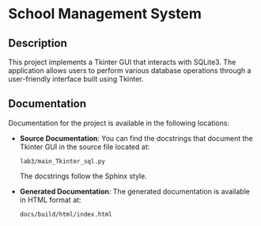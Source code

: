 # School Management System

## Description

This project implements a Tkinter GUI that interacts with SQLite3. The application allows users to perform various database operations through a user-friendly interface built using Tkinter.

## Documentation

Documentation for the project is available in the following locations:

- **Source Documentation**: You can find the docstrings that document the Tkinter GUI in the source file located at:
  
  `lab3/main_Tkinter_sql.py`

  The docstrings follow the Sphinx style.

- **Generated Documentation**: The generated documentation is available in HTML format at:
  
  `docs/build/html/index.html`
